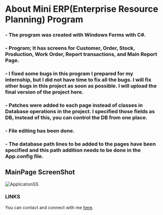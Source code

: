 # About Mini ERP(Enterprise Resource Planning) Program
### - The program was created with Windows Forms with C#.
### - Program; It has screens for Customer, Order, Stock, Production, Work Order, Report transactions, and Main Report Page.
### - I fixed some bugs in this program I prepared for my internship, but I did not have time to fix all the bugs. I will fix other bugs in this project as soon as possible. I will upload the final version of the project here.
### - Patches were added to each page instead of classes in Database operations in the project. I specified  those fields as DB, instead of this, you can control the DB from one place.
### - File editing has been done.
### - The database path lines to be added to the pages have been specified and this path addition needs to be done in the App.config file.
## MainPage ScreenShot
![ApplicationSS](https://github.com/alicansariboga/Intern_ERP_Program/assets/23722313/ad040227-db77-471e-bc38-d9bc2c9a9cde)
### LINKS
You can contact and connect with me [here](https://www.linkedin.com/in/alicansariboga/).
